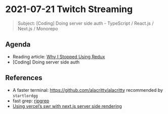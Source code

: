 # 2021-07-21 Twitch Streaming

> Subject: [Coding] Doing server side auth - TypeScript / React.js / Next.js / Monorepo

<!--  
const div = document.querySelector('.sc-AxjAm .iltvOi');
div.innerText = 'https://hackmd.io/@koshuang/twitch-streaming';
div.style.fontSize='18px';
-->

## Agenda

- Reading article: [Why I Stopped Using Redux](https://dev.to/g_abud/why-i-quit-redux-1knl)
- [Coding] Doing server side auth


## References

- A faster terminal: https://github.com/alacritty/alacritty recommended by `startlordgg`
- fast grep: [ripgrep](https://github.com/BurntSushi/ripgrep)
- [Using vercel’s swr with next.js server side rendering](https://moriz.xyz/blog/using-swr-with-server-side-rendering)





